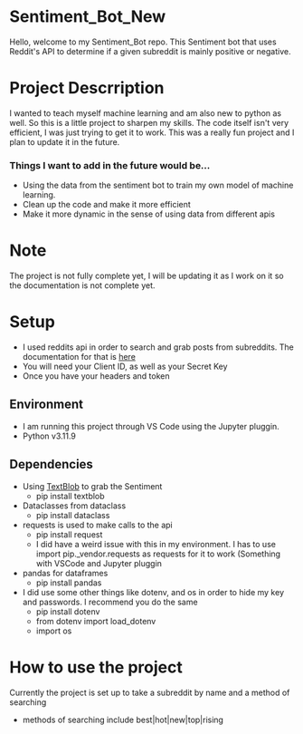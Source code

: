 # Sentiment_Bot_New
Hello, welcome to my Sentiment_Bot repo.
This Sentiment bot that uses Reddit's API to determine if a given subreddit is mainly positive or negative.

# Project Descrription 
I wanted to teach myself machine learning and am also new to python as well. So this is a little project to sharpen my skills.
The code itself isn't very efficient, I was just trying to get it to work.
This was a really fun project and I plan to update it in the future. 
### Things I want to add in the future would be...
- Using the data from the sentiment bot to train my own model of machine learning.
- Clean up the code and make it more efficient
- Make it more dynamic in the sense of using data from different apis

# Note
The project is not fully complete yet, I will be updating it as I work on it so the documentation is not complete yet.

# Setup
- I used reddits api in order to search and grab posts from subreddits. The documentation for that is [here](https://www.reddit.com/dev/api/)
- You will need your Client ID, as well as your Secret Key
- Once you have your headers and token 

## Environment
- I am running this project through VS Code using the Jupyter pluggin.
- Python v3.11.9

## Dependencies
- Using [TextBlob](https://textblob.readthedocs.io/en/dev/) to grab the Sentiment 
   - pip install textblob
- Dataclasses from dataclass
   - pip install dataclass
- requests is used to make calls to the api
   - pip install request
   - I did have a weird issue with this in my environment. I has to use import pip._vendor.requests as requests for it to work (Something with VSCode and Jupyter pluggin
- pandas for dataframes
   - pip install pandas
 - I did use some other things like dotenv, and os in order to hide my key and passwords. I recommend you do the same
   - pip install dotenv
   - from dotenv import load_dotenv
   - import os

# How to use the project
Currently the project is set up to take a subreddit by name and a method of searching
- methods of searching include best|hot|new|top|rising

